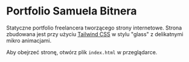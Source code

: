 # Portfolio Samuela Bitnera

Statyczne portfolio freelancera tworzącego strony internetowe. Strona zbudowana jest przy użyciu [Tailwind CSS](https://tailwindcss.com) w stylu "glass" z delikatnymi mikro animacjami.

Aby obejrzeć stronę, otwórz plik `index.html` w przeglądarce.
